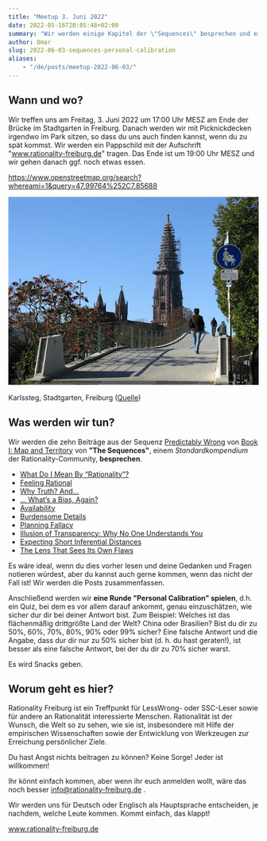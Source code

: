 ```yaml
---
title: "Meetup 3. Juni 2022"
date: 2022-05-16T20:05:48+02:00
summary: "Wir werden einige Kapitel der \"Sequences\" besprechen und eine Runde \"Personal Calibration\" spielen. Wo: Stadtgarten, Freiburg. Wann: Freitag, 3. Juni 2022 um 17:00 Uhr CEST."
author: Omar
slug: 2022-06-03-sequences-personal-calibration
aliases:
    - "/de/posts/meetup-2022-06-03/"
---
```


## Wann und wo?

Wir treffen uns am Freitag, 3. Juni 2022 um 17:00 Uhr MESZ am Ende der Brücke im Stadtgarten in Freiburg. Danach werden wir mit Picknickdecken irgendwo im Park sitzen, so dass du uns auch finden kannst, wenn du zu spät kommst. Wir werden ein Pappschild mit der Aufschrift "www.rationality-freiburg.de" tragen. Das Ende ist um 19:00 Uhr MESZ und wir gehen danach ggf. noch etwas essen.

https://www.openstreetmap.org/search?whereami=1&query=47.99764%252C7.85688

![Karlssteg, Stadtgarten, Freiburg](karlssteg.jpg 'Karlssteg, Stadtgarten, Freiburg')

Karlssteg, Stadtgarten, Freiburg ([Quelle](https://commons.wikimedia.org/wiki/Category:Karlssteg?uselang=de#/media/File:Karlssteg1.jpg))

## Was werden wir tun?

Wir werden die zehn Beiträge aus der Sequenz [Predictably Wrong](https://www.readthesequences.com/Predictably-Wrong-Sequence) von [Book I: Map and Territory](https://www.readthesequences.com/Book-I-Map-And-Territory) von **"The Sequences"**, einem _Standardkompendium_ der Rationality-Community, **besprechen**.

* [What Do I Mean By “Rationality”?](https://www.readthesequences.com/What-Do-I-Mean-By-Rationality)
* [Feeling Rational](https://www.readthesequences.com/Feeling-Rational)
* [Why Truth? And…](https://www.readthesequences.com/Why-Truth-And)
* [… What’s a Bias, Again?](https://www.readthesequences.com/Whats-A-Bias-Again)
* [Availability](https://www.readthesequences.com/Availability)
* [Burdensome Details](https://www.readthesequences.com/Burdensome-Details)
* [Planning Fallacy](https://www.readthesequences.com/Planning-Fallacy)
* [Illusion of Transparency: Why No One Understands You](https://www.readthesequences.com/Illusion-Of-Transparency-Why-No-One-Understands-You)
* [Expecting Short Inferential Distances](https://www.readthesequences.com/Expecting-Short-Inferential-Distances)
* [The Lens That Sees Its Own Flaws](https://www.readthesequences.com/The-Lens-That-Sees-Its-Own-Flaws)

Es wäre ideal, wenn du dies vorher lesen und deine Gedanken und Fragen notieren würdest, aber du kannst auch gerne kommen, wenn das nicht der Fall ist! Wir werden die Posts zusammenfassen.

Anschließend werden wir **eine Runde "Personal Calibration" spielen**, d.h. ein Quiz, bei dem es vor allem darauf ankommt, genau einzuschätzen, wie sicher dur dir bei deiner Antwort bist. Zum Beispiel: Welches ist das flächenmäßig drittgrößte Land der Welt? China oder Brasilien? Bist du dir zu 50%, 60%, 70%, 80%, 90% oder 99% sicher? Eine falsche Antwort und die Angabe, dass dur dir nur zu 50% sicher bist (d. h. du hast geraten!), ist besser als eine falsche Antwort, bei der du dir zu 70% sicher warst.

Es wird Snacks geben.


## Worum geht es hier?

Rationality Freiburg ist ein Treffpunkt für LessWrong- oder SSC-Leser sowie für andere an Rationalität interessierte Menschen. Rationalität ist der Wunsch, die Welt so zu sehen, wie sie ist, insbesondere mit Hilfe der empirischen Wissenschaften sowie der Entwicklung von Werkzeugen zur Erreichung persönlicher Ziele.

Du hast Angst nichts beitragen zu können? Keine Sorge! Jeder ist willkommen!

Ihr könnt einfach kommen, aber wenn ihr euch anmelden wollt, wäre das noch besser info@rationality-freiburg.de .

Wir werden uns für Deutsch oder Englisch als Hauptsprache entscheiden, je nachdem, welche Leute kommen. Kommt einfach, das klappt!

www.rationality-freiburg.de
